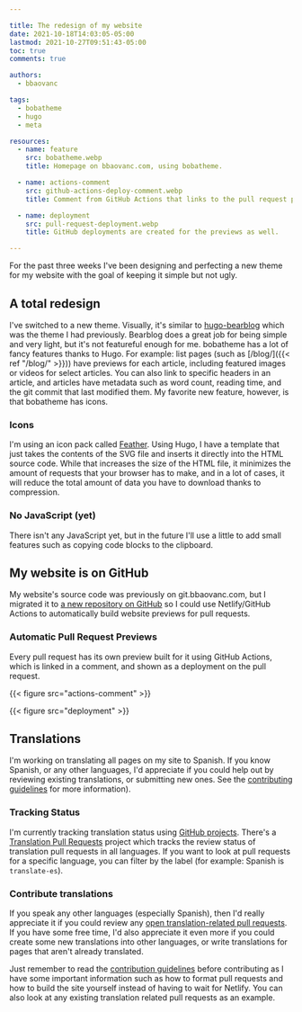 ```yaml
---

title: The redesign of my website
date: 2021-10-18T14:03:05-05:00
lastmod: 2021-10-27T09:51:43-05:00
toc: true
comments: true

authors:
  - bbaovanc

tags:
  - bobatheme
  - hugo
  - meta

resources:
  - name: feature
    src: bobatheme.webp
    title: Homepage on bbaovanc.com, using bobatheme.

  - name: actions-comment
    src: github-actions-deploy-comment.webp
    title: Comment from GitHub Actions that links to the pull request preview.

  - name: deployment
    src: pull-request-deployment.webp
    title: GitHub deployments are created for the previews as well.

---
```


For the past three weeks I've been designing and perfecting a new theme for my
website with the goal of keeping it simple but not ugly.

<!--more-->

## A total redesign

I've switched to a new theme. Visually, it's similar to
[hugo-bearblog](https://github.com/janraasch/hugo-bearblog) which was the theme
I had previously. Bearblog does a great job for being simple and very light, but
it's not featureful enough for me. bobatheme has a lot of fancy features thanks
to Hugo. For example: list pages (such as [/blog/]({{< ref "/blog/" >}})) have
previews for each article, including featured images or videos for select
articles. You can also link to specific headers in an article, and articles have
metadata such as word count, reading time, and the git commit that last modified
them. My favorite new feature, however, is that bobatheme has icons.

### Icons

I'm using an icon pack called [Feather](https://feathericons.com/). Using Hugo,
I have a template that just takes the contents of the SVG file and inserts it
directly into the HTML source code. While that increases the size of the HTML
file, it minimizes the amount of requests that your browser has to make, and in
a lot of cases, it will reduce the total amount of data you have to download
thanks to compression.

### No JavaScript (yet)

There isn't any JavaScript yet, but in the future I'll use a little to add small
features such as copying code blocks to the clipboard.

## My website is on GitHub

My website's source code was previously on git.bbaovanc.com, but I migrated it
to [a new repository on GitHub](https://github.com/BBaoVanC/bbaovanc.com) so I
could use Netlify/GitHub Actions to automatically build website previews for
pull requests.

### Automatic Pull Request Previews

Every pull request has its own preview built for it using GitHub Actions, which
is linked in a comment, and shown as a deployment on the pull request.

{{< figure src="actions-comment" >}}

{{< figure src="deployment" >}}

## Translations

I'm working on translating all pages on my site to Spanish. If you know Spanish,
or any other languages, I'd appreciate if you could help out by reviewing
existing translations, or submitting new ones. See the [contributing
guidelines](https://github.com/BBaoVanC/bbaovanc.com/blob/master/CONTRIBUTING.md#translations)
for more information).

### Tracking Status

I'm currently tracking translation status using [GitHub
projects](https://github.com/BBaoVanC/bbaovanc.com/projects). There's a
[Translation Pull Requests](https://github.com/BBaoVanC/bbaovanc.com/projects/1)
project which tracks the review status of translation pull requests in all
languages. If you want to look at pull requests for a specific language, you can
filter by the label (for example: Spanish is `translate-es`).

### Contribute translations

If you speak any other languages (especially Spanish), then I'd really
appreciate it if you could review any [open translation-related pull
requests](https://github.com/BBaoVanC/bbaovanc.com/pulls?q=is%3Apr+is%3Aopen+label%3Atranslation-needs-review).
If you have some free time, I'd also appreciate it even more if you could create
some new translations into other languages, or write translations for pages that
aren't already translated.

Just remember to read the [contribution
guidelines](https://github.com/BBaoVanC/bbaovanc.com/blob/master/CONTRIBUTING.md#translations)
before contributing as I have some important information such as how to format
pull requests and how to build the site yourself instead of having to wait for
Netlify. You can also look at any existing translation related pull requests as
an example.

